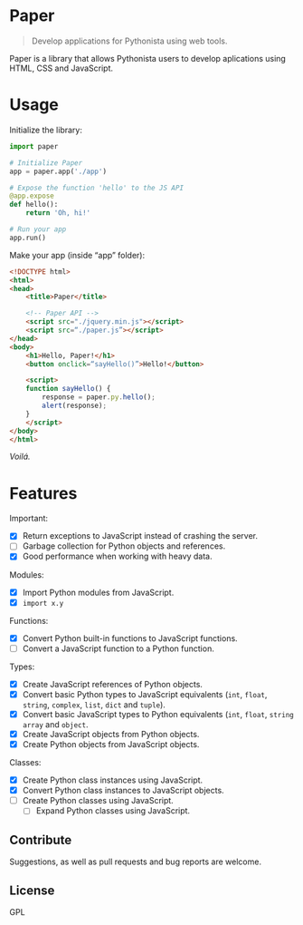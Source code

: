 # Paper
> Develop applications for Pythonista using web tools.

Paper is a library that allows Pythonista users to develop aplications using HTML, CSS and JavaScript.

# Usage
Initialize the library:
```python
import paper

# Initialize Paper
app = paper.app('./app')

# Expose the function 'hello' to the JS API
@app.expose
def hello():
    return 'Oh, hi!'

# Run your app
app.run()
```

Make your app (inside “app” folder):
```html
<!DOCTYPE html>
<html>
<head>
    <title>Paper</title>

    <!-- Paper API -->
    <script src="./jquery.min.js"></script>
    <script src=“./paper.js”></script>
</head>
<body>
    <h1>Hello, Paper!</h1>
    <button onclick=“sayHello()”>Hello!</button>

    <script>
    function sayHello() {
        response = paper.py.hello();
        alert(response);
    }
    </script>
</body>
</html>
```

_Voilá._

# Features
Important:
- [x] Return exceptions to JavaScript instead of crashing the server.
- [ ] Garbage collection for Python objects and references.
- [x] Good performance when working with heavy data.

Modules:
- [x] Import Python modules from JavaScript.
- [x] `import x.y`

Functions:
- [x] Convert Python built-in functions to JavaScript functions.
- [ ] Convert a JavaScript function to a Python function.

Types:
- [x] Create JavaScript references of Python objects.
- [x] Convert basic Python types to JavaScript equivalents (`int`, `float`, `string`, `complex`, `list`, `dict` and `tuple`).
- [x] Convert basic JavaScript types to Python equivalents (`int`, `float`, `string` `array` and `object`.
- [x] Create JavaScript objects from Python objects.
- [x] Create Python objects from JavaScript objects.

Classes:
- [x] Create Python class instances using JavaScript.
- [x] Convert Python class instances to JavaScript objects.
- [ ] Create Python classes using JavaScript.
    - [ ] Expand Python classes using JavaScript.

## Contribute
Suggestions, as well as pull requests and bug reports are welcome.

## License
GPL